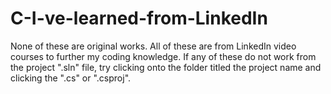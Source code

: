 # C-I-ve-learned-from-LinkedIn
None of these are original works. All of these are from LinkedIn video courses to further my coding knowledge. 
If any of these do not work from the project ".sln" file, try clicking onto the folder titled the project name 
and clicking the ".cs" or ".csproj".
